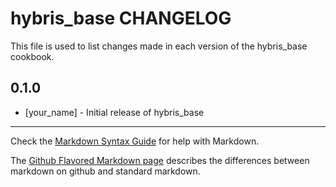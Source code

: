 hybris_base CHANGELOG
=====================

This file is used to list changes made in each version of the hybris_base cookbook.

0.1.0
-----
- [your_name] - Initial release of hybris_base

- - -
Check the [Markdown Syntax Guide](http://daringfireball.net/projects/markdown/syntax) for help with Markdown.

The [Github Flavored Markdown page](http://github.github.com/github-flavored-markdown/) describes the differences between markdown on github and standard markdown.
